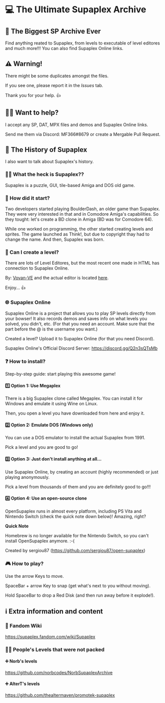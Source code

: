 # 💻 The Ultimate Supaplex Archive
## 📃 The Biggest SP Archive Ever
Find anything reated to Supaplex, from levels to executable of level editores and much more!!! You can also find Supaplex Online links.

## ⚠️ Warning!
There might be some duplicates amongst the files.

If you see one, please report it in the *Issues* tab.

Thank you for your help. :+1:

## 💁‍♂️ Want to help?
I accept any SP, DAT, MPX files and demos and Supaplex Online links. 

Send me them via Discord: MF366#8679 or create a Mergable Pull Request. 

## 📕 The History of Supaplex
I also want to talk about Supaplex's history. 

### 🤷‍♂️ What the heck is Supaplex?? 
Supaplex is a puzzle, GUI, tile-based Amiga and DOS old game.

### 🤔 How did it start? 
Two developers started playing BoulderDash, an older game than Supaplex. They were very interested in that and in Comodore Amiga's capabilities. So they tought: let's create a BD clone in Amiga (BD was for Comodore 64).

While one worked on programming, the other started creating levels and sprites. The game launched as Think!, but due to copyright thay had to change the name. And then, Supaplex was born. 

### 🤯 Can I create a level? 
There are lots of Level Editores, but the most recent one made in HTML has connection to Supaplex Online. 

By: [Vovan-VE](https://github.com/Vovan-VE/Supaplex-levels-editor) and the actual editor is located [here](https://sple.me).

Enjoy... :+1:

### 🌐 Supaplex Online
Supaplex Online is a project that allows you to play SP levels directly from your bowser! It also records demos and saves info on what levels you solved, you didn't, etc. (For that you need an account. Make sure that the part before the @ is the username you want.)

Created a level? Upload it to Supaplex Online (for that you need Discord). 

Supaplex Online's Official Discord Server: https://discord.gg/Q2n3sQTsMb 

### ❓ How to install? 
Step-by-step guide: start playing this awesome game! 

#### 1️⃣ Option 1: Use Megaplex
There is a big Supaplex clone called Megaplex. You can install it for Windows and emulate it using Wine on Linux.  

Then, you open a level you have downloaded from here and enjoy it. 

#### 2️⃣ Option 2: Emulate DOS (Windows only) 
You can use a DOS emulator to install the actual Supaplex from 1991.

Pick a level and you are good to go!

#### 3️⃣ Option 3: Just don't install anything at all... 
Use Supaplex Online, by creating an account (highly recommended) or just playing anonymously. 

Pick a level from thousands of them and you are definitely good to go!!! 

#### 4️⃣ Option 4: Use an open-source clone
OpenSupaplex runs in almost every platform, including PS Vita and Nintendo Switch (check the quick note down below)! Amazing, right? 

**Quick Note**

Homebrew is no longer available for the Nintendo Switch, so you can't install OpenSupaplex anymore. :-(

Created by sergiou87 (https://github.com/sergiou87/open-supaplex) 
### 🎮 How to play?
Use the arrow Keys to move.

SpaceBar + arrow Key to snap (get what's next to you without moving).

Hold SpaceBar to drop a Red Disk (and then run away before it explode!).
## ℹ️ Extra information and content
### 💾 Fandom Wiki
https://supaplex.fandom.com/wiki/Supaplex
### 👨‍💻 People's Levels that were not packed
#### ➕ Norb's levels
https://github.com/norbcodes/NorbSupaplexArchive 
#### ➕ AlterT's levels
https://github.com/thealtermaven/promotek-supaplex
